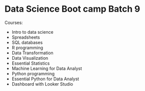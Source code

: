# Data Science Boot camp Batch 9

Courses:
- Intro to data science
- Spreadsheets
- SQL databases
- R programming
- Data Transformation
- Data Visualization
- Essential Statistics
- Machine Learning for Data Analyst
- Python programming
- Essential Python for Data Analyst
- Dashboard with Looker Studio

